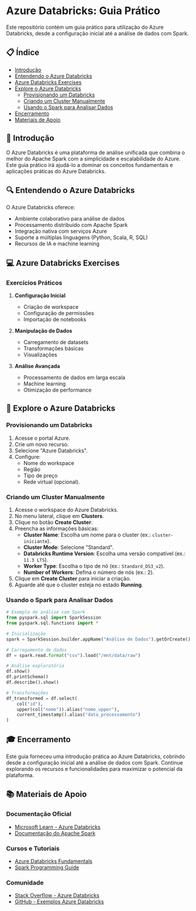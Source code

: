 # Azure Databricks: Guia Prático

Este repositório contém um guia prático para utilização do Azure Databricks, desde a configuração inicial até a análise de dados com Spark.

## 📋 Índice

- [Introdução](#-introdução)
- [Entendendo o Azure Databricks](#-entendendo-o-azure-databricks)
- [Azure Databricks Exercises](#-azure-databricks-exercises)
- [Explore o Azure Databricks](#-explore-o-azure-databricks)
  - [Provisionando um Databricks](#-provisionando-um-databricks)
  - [Criando um Cluster Manualmente](#-criando-um-cluster-manualmente)
  - [Usando o Spark para Analisar Dados](#-usando-o-spark-para-analisar-dados)
- [Encerramento](#-encerramento)
- [Materiais de Apoio](#-materiais-de-apoio)

## 🎯 Introdução

O Azure Databricks é uma plataforma de análise unificada que combina o melhor do Apache Spark com a simplicidade e escalabilidade do Azure. Este guia prático irá ajudá-lo a dominar os conceitos fundamentais e aplicações práticas do Azure Databricks.

## 🔍 Entendendo o Azure Databricks

O Azure Databricks oferece:

- Ambiente colaborativo para análise de dados
- Processamento distribuído com Apache Spark
- Integração nativa com serviços Azure
- Suporte a múltiplas linguagens (Python, Scala, R, SQL)
- Recursos de IA e machine learning

## 💻 Azure Databricks Exercises

### Exercícios Práticos

1. **Configuração Inicial**

   - Criação de workspace
   - Configuração de permissões
   - Importação de notebooks

2. **Manipulação de Dados**

   - Carregamento de datasets
   - Transformações básicas
   - Visualizações

3. **Análise Avançada**
   - Processamento de dados em larga escala
   - Machine learning
   - Otimização de performance

## 🚀 Explore o Azure Databricks

### Provisionando um Databricks

1. Acesse o portal Azure.
2. Crie um novo recurso.
3. Selecione "Azure Databricks".
4. Configure:
   - Nome do workspace
   - Região
   - Tipo de preço
   - Rede virtual (opcional).

### Criando um Cluster Manualmente

1. Acesse o workspace do Azure Databricks.
2. No menu lateral, clique em **Clusters**.
3. Clique no botão **Create Cluster**.
4. Preencha as informações básicas:
   - **Cluster Name**: Escolha um nome para o cluster (ex.: `cluster-iniciante`).
   - **Cluster Mode**: Selecione "Standard".
   - **Databricks Runtime Version**: Escolha uma versão compatível (ex.: `11.3 LTS`).
   - **Worker Type**: Escolha o tipo de nó (ex.: `Standard_DS3_v2`).
   - **Number of Workers**: Defina o número de nós (ex.: 2).
5. Clique em **Create Cluster** para iniciar a criação.
6. Aguarde até que o cluster esteja no estado **Running**.

### Usando o Spark para Analisar Dados

```python
# Exemplo de análise com Spark
from pyspark.sql import SparkSession
from pyspark.sql.functions import *

# Inicialização
spark = SparkSession.builder.appName("Análise de Dados").getOrCreate()

# Carregamento de dados
df = spark.read.format("csv").load("/mnt/data/raw")

# Análise exploratória
df.show()
df.printSchema()
df.describe().show()

# Transformações
df_transformed = df.select(
    col("id"),
    upper(col("nome")).alias("nome_upper"),
    current_timestamp().alias("data_processamento")
)
```

## 🎓 Encerramento

Este guia forneceu uma introdução prática ao Azure Databricks, cobrindo desde a configuração inicial até a análise de dados com Spark. Continue explorando os recursos e funcionalidades para maximizar o potencial da plataforma.

## 📚 Materiais de Apoio

### Documentação Oficial

- [Microsoft Learn - Azure Databricks](https://learn.microsoft.com/pt-br/azure/databricks/)
- [Documentação do Apache Spark](https://spark.apache.org/docs/latest/)

### Cursos e Tutoriais

- [Azure Databricks Fundamentals](https://learn.microsoft.com/pt-br/training/paths/azure-databricks-fundamentals/)
- [Spark Programming Guide](https://spark.apache.org/docs/latest/rdd-programming-guide.html)

### Comunidade

- [Stack Overflow - Azure Databricks](https://stackoverflow.com/questions/tagged/azure-databricks)
- [GitHub - Exemplos Azure Databricks](https://github.com/Azure/azure-databricks-examples)
